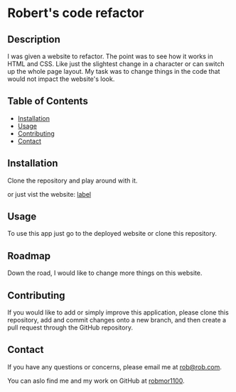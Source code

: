 # Robert's code refactor


## Description

I was given a website to refactor. The point was to see how it works in HTML and CSS. Like just the slightest change in a character or can switch up the whole page layout. My task was to change things in the code that would not impact the website's look.


## Table of Contents

  * [Installation](#installation)
  * [Usage](#usage)
  * [Contributing](#contributing)
  * [Contact](#contact)


## Installation

Clone the repository and play  around with it.

or just vist the website: [label](https://robmor1100.github.io/Roberts-code-refactor/)



## Usage

To use this app just go to the deployed website or clone this repository.

## Roadmap

Down the road, I would like to change more things on this website. 


## Contributing

If you would like to add or simply improve this application, please clone this repository, add and commit changes onto a new branch, and then create a pull request through the GitHub repository.


## Contact 

If you have any questions or concerns, please email me at <a href="mailto: robmor1100">rob@rob.com</a>.

You can aslo find me and my work on GitHub at [robmor1100](https://github.com/robmor1100).

